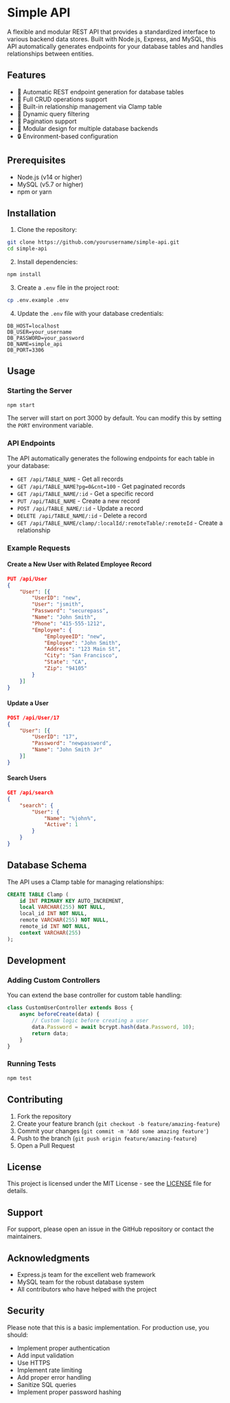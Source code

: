 # Simple API

A flexible and modular REST API that provides a standardized interface to various backend data stores. Built with Node.js, Express, and MySQL, this API automatically generates endpoints for your database tables and handles relationships between entities.

## Features

- 🚀 Automatic REST endpoint generation for database tables
- 🔄 Full CRUD operations support
- 🤝 Built-in relationship management via Clamp table
- 📝 Dynamic query filtering
- 📄 Pagination support
- 🔌 Modular design for multiple database backends
- 🔒 Environment-based configuration

## Prerequisites

- Node.js (v14 or higher)
- MySQL (v5.7 or higher)
- npm or yarn

## Installation

1. Clone the repository:
```bash
git clone https://github.com/yourusername/simple-api.git
cd simple-api
```

2. Install dependencies:
```bash
npm install
```

3. Create a `.env` file in the project root:
```bash
cp .env.example .env
```

4. Update the `.env` file with your database credentials:
```env
DB_HOST=localhost
DB_USER=your_username
DB_PASSWORD=your_password
DB_NAME=simple_api
DB_PORT=3306
```

## Usage

### Starting the Server

```bash
npm start
```

The server will start on port 3000 by default. You can modify this by setting the `PORT` environment variable.

### API Endpoints

The API automatically generates the following endpoints for each table in your database:

- `GET /api/TABLE_NAME` - Get all records
- `GET /api/TABLE_NAME?pg=0&cnt=100` - Get paginated records
- `GET /api/TABLE_NAME/:id` - Get a specific record
- `PUT /api/TABLE_NAME` - Create a new record
- `POST /api/TABLE_NAME/:id` - Update a record
- `DELETE /api/TABLE_NAME/:id` - Delete a record
- `GET /api/TABLE_NAME/clamp/:localId/:remoteTable/:remoteId` - Create a relationship

### Example Requests

#### Create a New User with Related Employee Record

```json
PUT /api/User
{
    "User": [{
        "UserID": "new",
        "User": "jsmith",
        "Password": "securepass",
        "Name": "John Smith",
        "Phone": "415-555-1212",
        "Employee": {
            "EmployeeID": "new",
            "Employee": "John Smith",
            "Address": "123 Main St",
            "City": "San Francisco",
            "State": "CA",
            "Zip": "94105"
        }
    }]
}
```

#### Update a User

```json
POST /api/User/17
{
    "User": [{
        "UserID": "17",
        "Password": "newpassword",
        "Name": "John Smith Jr"
    }]
}
```

#### Search Users

```json
GET /api/search
{
    "search": {
        "User": {
            "Name": "%john%",
            "Active": 1
        }
    }
}
```

## Database Schema

The API uses a Clamp table for managing relationships:

```sql
CREATE TABLE Clamp (
    id INT PRIMARY KEY AUTO_INCREMENT,
    local VARCHAR(255) NOT NULL,
    local_id INT NOT NULL,
    remote VARCHAR(255) NOT NULL,
    remote_id INT NOT NULL,
    context VARCHAR(255)
);
```

## Development

### Adding Custom Controllers

You can extend the base controller for custom table handling:

```javascript
class CustomUserController extends Boss {
    async beforeCreate(data) {
        // Custom logic before creating a user
        data.Password = await bcrypt.hash(data.Password, 10);
        return data;
    }
}
```

### Running Tests

```bash
npm test
```

## Contributing

1. Fork the repository
2. Create your feature branch (`git checkout -b feature/amazing-feature`)
3. Commit your changes (`git commit -m 'Add some amazing feature'`)
4. Push to the branch (`git push origin feature/amazing-feature`)
5. Open a Pull Request

## License

This project is licensed under the MIT License - see the [LICENSE](LICENSE) file for details.

## Support

For support, please open an issue in the GitHub repository or contact the maintainers.

## Acknowledgments

- Express.js team for the excellent web framework
- MySQL team for the robust database system
- All contributors who have helped with the project

## Security

Please note that this is a basic implementation. For production use, you should:

- Implement proper authentication
- Add input validation
- Use HTTPS
- Implement rate limiting
- Add proper error handling
- Sanitize SQL queries
- Implement proper password hashing
